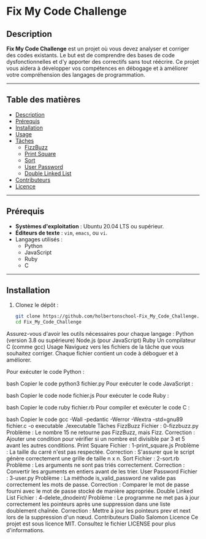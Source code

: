 # Fix My Code Challenge

## Description

**Fix My Code Challenge** est un projet où vous devez analyser et corriger des codes existants. Le but est de comprendre des bases de code dysfonctionnelles et d'y apporter des correctifs sans tout réécrire. Ce projet vous aidera à développer vos compétences en débogage et à améliorer votre compréhension des langages de programmation.

---

## Table des matières

- [Description](#description)
- [Prérequis](#prérequis)
- [Installation](#installation)
- [Usage](#usage)
- [Tâches](#tâches)
  - [FizzBuzz](#fizzbuzz)
  - [Print Square](#print-square)
  - [Sort](#sort)
  - [User Password](#user-password)
  - [Double Linked List](#double-linked-list)
- [Contributeurs](#contributeurs)
- [Licence](#licence)

---

## Prérequis

- **Systèmes d'exploitation** : Ubuntu 20.04 LTS ou supérieur.
- **Éditeurs de texte** : `vim`, `emacs`, ou `vi`.
- Langages utilisés :
  - Python
  - JavaScript
  - Ruby
  - C

---

## Installation

1. Clonez le dépôt :
   ```bash
   git clone https://github.com/holbertonschool-Fix_My_Code_Challenge.git
   cd Fix_My_Code_Challenge
Assurez-vous d'avoir les outils nécessaires pour chaque langage :
Python (version 3.8 ou supérieure)
Node.js (pour JavaScript)
Ruby
Un compilateur C (comme gcc)
Usage
Naviguez vers les fichiers de la tâche que vous souhaitez corriger. Chaque fichier contient un code à déboguer et à améliorer.

Pour exécuter le code Python :

bash
Copier le code
python3 fichier.py
Pour exécuter le code JavaScript :

bash
Copier le code
node fichier.js
Pour exécuter le code Ruby :

bash
Copier le code
ruby fichier.rb
Pour compiler et exécuter le code C :

bash
Copier le code
gcc -Wall -pedantic -Werror -Wextra -std=gnu89 fichier.c -o executable
./executable
Tâches
FizzBuzz
Fichier : 0-fizzbuzz.py
Problème : Le nombre 15 ne retourne pas FizzBuzz, mais Fizz.
Correction : Ajouter une condition pour vérifier si un nombre est divisible par 3 et 5 avant les autres conditions.
Print Square
Fichier : 1-print_square.js
Problème : La taille du carré n'est pas respectée.
Correction : S'assurer que le script génère correctement une grille de taille n x n.
Sort
Fichier : 2-sort.rb
Problème : Les arguments ne sont pas triés correctement.
Correction : Convertir les arguments en entiers avant de les trier.
User Password
Fichier : 3-user.py
Problème : La méthode is_valid_password ne valide pas correctement les mots de passe.
Correction : Comparer le mot de passe fourni avec le mot de passe stocké de manière appropriée.
Double Linked List
Fichier : 4-delete_dnodeint/
Problème : Le programme ne met pas à jour correctement les pointeurs après une suppression dans une liste doublement chaînée.
Correction : Mettre à jour les pointeurs prev et next lors de la suppression d'un nœud.
Contributeurs
Diallo Salomon
Licence
Ce projet est sous licence MIT. Consultez le fichier LICENSE pour plus d'informations.

